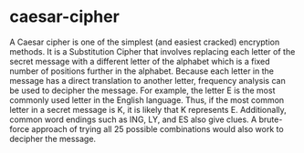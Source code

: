 # caesar-cipher
A Caesar cipher is one of the simplest (and easiest cracked) encryption methods. It is a Substitution Cipher that involves replacing each letter of the secret message with a different letter of the alphabet which is a fixed number of positions further in the alphabet.  Because each letter in the message has a direct translation to another letter, frequency analysis can be used to decipher the message. For example, the letter E is the most commonly used letter in the English language. Thus, if the most common letter in a secret message is K, it is likely that K represents E. Additionally, common word endings such as ING, LY, and ES also give clues.  A brute-force approach of trying all 25 possible combinations would also work to decipher the message.
